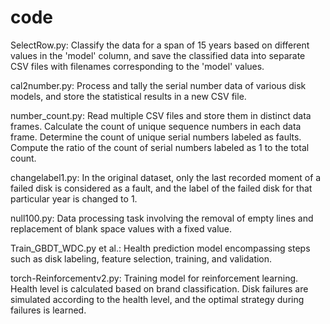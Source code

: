 # code

SelectRow.py:
Classify the data for a span of 15 years based on different values in the 'model' column, and save the classified data into separate CSV files with filenames corresponding to the 'model' values.

cal2number.py:
Process and tally the serial number data of various disk models, and store the statistical results in a new CSV file.

number_count.py:
Read multiple CSV files and store them in distinct data frames. Calculate the count of unique sequence numbers in each data frame. Determine the count of unique serial numbers labeled as faults. Compute the ratio of the count of serial numbers labeled as 1 to the total count.

changelabel1.py:
In the original dataset, only the last recorded moment of a failed disk is considered as a fault, and the label of the failed disk for that particular year is changed to 1.

null100.py:
Data processing task involving the removal of empty lines and replacement of blank space values with a fixed value.

Train_GBDT_WDC.py et al.:
Health prediction model encompassing steps such as disk labeling, feature selection, training, and validation.

torch-Reinforcementv2.py:
Training model for reinforcement learning. Health level is calculated based on brand classification. Disk failures are simulated according to the health level, and the optimal strategy during failures is learned.

